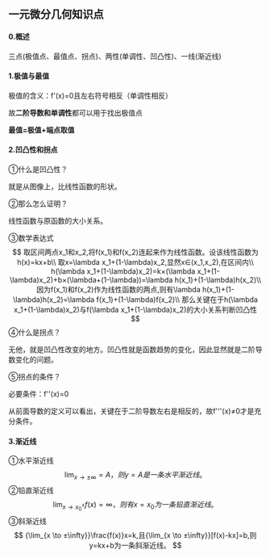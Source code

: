 ## 一元微分几何知识点

#### 0.概述

三点(极值点、最值点、拐点)、两性(单调性、凹凸性)、一线(渐近线)

#### 1.极值与最值

极值的含义：f'(x)=0且左右符号相反（单调性相反）

故**二阶导数和单调性**都可以用于找出极值点

**最值=极值+端点取值**

#### 2.凹凸性和拐点

①什么是凹凸性？

就是从图像上，比线性函数的形状。

②那么怎么证明？

线性函数与原函数的大小关系。

③数学表达式
$$
取区间两点x_1和x_2,将f(x_1)和f(x_2)连起来作为线性函数。设该线性函数为h(x)=kx+b\\
取x=\lambda x_1+(1-\lambda)x_2,显然x∈(x_1,x_2),在区间内\\
h(\lambda x_1+(1-\lambda)x_2)=k×(\lambda x_1+(1-\lambda)x_2)+b×(\lambda+(1-\lambda))=\lambda h(x_1)+(1-\lambda)h(x_2)\\
因为f(x_1)和f(x_2)作为线性函数的两点,则有\lambda h(x_1)+(1-\lambda)h(x_2)=\lambda f(x_1)+(1-\lambda)f(x_2)\\
那么关键在于h(\lambda x_1+(1-\lambda)x_2)与f(\lambda x_1+(1-\lambda)x_2)的大小关系判断凹凸性
$$
④什么是拐点？

无他，就是凹凸性改变的地方。凹凸性就是函数趋势的变化，因此显然就是二阶导数变化的问题。

⑤拐点的条件？

必要条件：f''(x)=0

从前面导数的定义可以看出，关键在于二阶导数左右是相反的，故f'''(x)≠0才是充分条件。

#### 3.渐近线

①水平渐近线
$$
{\lim_{x \to ±\infty}}=A，则y=A是一条水平渐近线。
$$
②铅直渐近线
$$
{\lim_{x \to x_0^{±}}}f(x)=\infty，则有x=x_0为一条铅直渐近线。
$$
③斜渐近线
$$
{\lim_{x \to ±\infty}}\frac{f(x)}x=k,且{\lim_{x \to ±\infty}}[f(x)-kx]=b,则y=kx+b为一条斜渐近线。
$$
